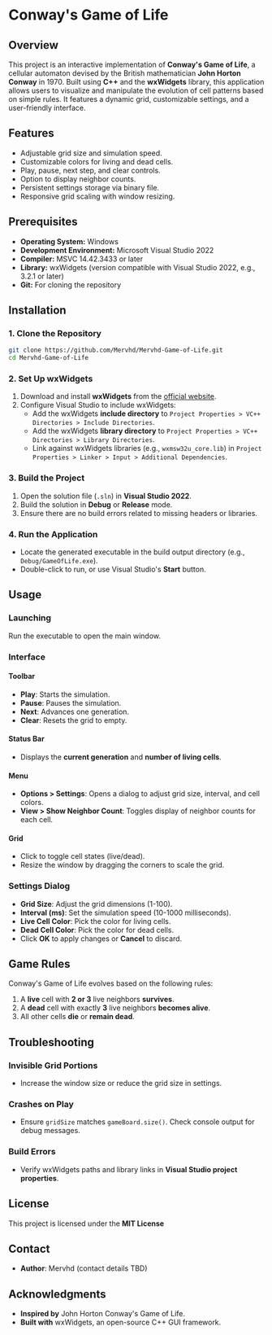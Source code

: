 # Conway's Game of Life

## Overview
This project is an interactive implementation of **Conway's Game of Life**, a cellular automaton devised by the British mathematician **John Horton Conway** in 1970. Built using **C++** and the **wxWidgets** library, this application allows users to visualize and manipulate the evolution of cell patterns based on simple rules. It features a dynamic grid, customizable settings, and a user-friendly interface.

## Features
- Adjustable grid size and simulation speed.
- Customizable colors for living and dead cells.
- Play, pause, next step, and clear controls.
- Option to display neighbor counts.
- Persistent settings storage via binary file.
- Responsive grid scaling with window resizing.

## Prerequisites
- **Operating System:** Windows
- **Development Environment:** Microsoft Visual Studio 2022
- **Compiler:** MSVC 14.42.3433 or later
- **Library:** wxWidgets (version compatible with Visual Studio 2022, e.g., 3.2.1 or later)
- **Git:** For cloning the repository

## Installation

### 1. Clone the Repository
```bash
git clone https://github.com/Mervhd/Mervhd-Game-of-Life.git
cd Mervhd-Game-of-Life
```

### 2. Set Up wxWidgets
1. Download and install **wxWidgets** from the [official website](https://www.wxwidgets.org/).
2. Configure Visual Studio to include wxWidgets:
   - Add the wxWidgets **include directory** to `Project Properties > VC++ Directories > Include Directories`.
   - Add the wxWidgets **library directory** to `Project Properties > VC++ Directories > Library Directories`.
   - Link against wxWidgets libraries (e.g., `wxmsw32u_core.lib`) in `Project Properties > Linker > Input > Additional Dependencies`.

### 3. Build the Project
1. Open the solution file (`.sln`) in **Visual Studio 2022**.
2. Build the solution in **Debug** or **Release** mode.
3. Ensure there are no build errors related to missing headers or libraries.

### 4. Run the Application
- Locate the generated executable in the build output directory (e.g., `Debug/GameOfLife.exe`).
- Double-click to run, or use Visual Studio's **Start** button.

## Usage

### Launching
Run the executable to open the main window.

### Interface
#### **Toolbar**
- **Play**: Starts the simulation.
- **Pause**: Pauses the simulation.
- **Next**: Advances one generation.
- **Clear**: Resets the grid to empty.

#### **Status Bar**
- Displays the **current generation** and **number of living cells**.

#### **Menu**
- **Options > Settings**: Opens a dialog to adjust grid size, interval, and cell colors.
- **View > Show Neighbor Count**: Toggles display of neighbor counts for each cell.

#### **Grid**
- Click to toggle cell states (live/dead).
- Resize the window by dragging the corners to scale the grid.

### **Settings Dialog**
- **Grid Size**: Adjust the grid dimensions (1-100).
- **Interval (ms)**: Set the simulation speed (10-1000 milliseconds).
- **Live Cell Color**: Pick the color for living cells.
- **Dead Cell Color**: Pick the color for dead cells.
- Click **OK** to apply changes or **Cancel** to discard.

## Game Rules
Conway's Game of Life evolves based on the following rules:
1. A **live** cell with **2 or 3** live neighbors **survives**.
2. A **dead** cell with exactly **3** live neighbors **becomes alive**.
3. All other cells **die** or **remain dead**.

## Troubleshooting

### **Invisible Grid Portions**
- Increase the window size or reduce the grid size in settings.

### **Crashes on Play**
- Ensure `gridSize` matches `gameBoard.size()`. Check console output for debug messages.

### **Build Errors**
- Verify wxWidgets paths and library links in **Visual Studio project properties**.

## License
This project is licensed under the **MIT License** 

## Contact
- **Author**: Mervhd (contact details TBD)

## Acknowledgments
- **Inspired by** John Horton Conway's Game of Life.
- **Built with** wxWidgets, an open-source C++ GUI framework.
